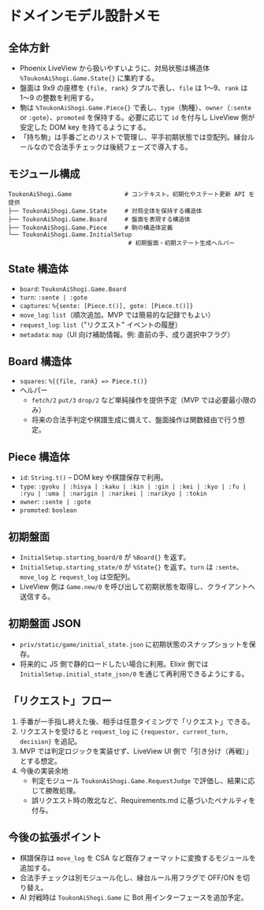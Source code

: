 # ドメインモデル設計メモ

## 全体方針
- Phoenix LiveView から扱いやすいように、対局状態は構造体 `%ToukonAiShogi.Game.State{}` に集約する。
- 盤面は 9x9 の座標を `{file, rank}` タプルで表し、`file` は 1〜9、`rank` は 1〜9 の整数を利用する。
- 駒は `%ToukonAiShogi.Game.Piece{}` で表し、`type`（駒種）、`owner`（`:sente` or `:gote`）、`promoted` を保持する。必要に応じて `id` を付与し LiveView 側が安定した DOM key を持てるようにする。
- 「持ち駒」は手番ごとのリストで管理し、平手初期状態では空配列。縁台ルールなので合法手チェックは後続フェーズで導入する。

## モジュール構成
```
ToukonAiShogi.Game               # コンテキスト。初期化やステート更新 API を提供
├── ToukonAiShogi.Game.State     # 対局全体を保持する構造体
├── ToukonAiShogi.Game.Board     # 盤面を表現する構造体
├── ToukonAiShogi.Game.Piece     # 駒の構造体定義
└── ToukonAiShogi.Game.InitialSetup
                                  # 初期盤面・初期ステート生成ヘルパー
```

## State 構造体
- `board`: `ToukonAiShogi.Game.Board`
- `turn`: `:sente | :gote`
- `captures`: `%{sente: [Piece.t()], gote: [Piece.t()]}`
- `move_log`: `list`（順次追加。MVP では簡易的な記録でもよい）
- `request_log`: `list`（"リクエスト" イベントの履歴）
- `metadata`: `map`（UI 向け補助情報。例: 直前の手、成り選択中フラグ）

## Board 構造体
- `squares`: `%{{file, rank} => Piece.t()}`
- ヘルパー
  - `fetch/2` `put/3` `drop/2` など単純操作を提供予定（MVP では必要最小限のみ）
  - 将来の合法手判定や棋譜生成に備えて、盤面操作は関数経由で行う想定。

## Piece 構造体
- `id`: `String.t()` – DOM key や棋譜保存で利用。
- `type`: `:gyoku | :hisya | :kaku | :kin | :gin | :kei | :kyo | :fu | :ryu | :uma | :narigin | :narikei | :narikyo | :tokin`
- `owner`: `:sente | :gote`
- `promoted`: `boolean`

## 初期盤面
- `InitialSetup.starting_board/0` が `%Board{}` を返す。
- `InitialSetup.starting_state/0` が `%State{}` を返す。`turn` は `:sente`、`move_log` と `request_log` は空配列。
- LiveView 側は `Game.new/0` を呼び出して初期状態を取得し、クライアントへ送信する。

## 初期盤面 JSON
- `priv/static/game/initial_state.json` に初期状態のスナップショットを保存。
- 将来的に JS 側で静的ロードしたい場合に利用。Elixir 側では `InitialSetup.initial_state_json/0` を通じて再利用できるようにする。

## 「リクエスト」フロー
1. 手番が一手指し終えた後、相手は任意タイミングで「リクエスト」できる。
2. リクエストを受けると `request_log` に `{requestor, current_turn, decision}` を追記。
3. MVP では判定ロジックを実装せず、LiveView UI 側で「引き分け（再戦）」とする想定。
4. 今後の実装余地
   - 判定モジュール `ToukonAiShogi.Game.RequestJudge` で評価し、結果に応じて勝敗処理。
   - 誤リクエスト時の敗北など、Requirements.md に基づいたペナルティを付与。

## 今後の拡張ポイント
- 棋譜保存は `move_log` を CSA など既存フォーマットに変換するモジュールを追加する。
- 合法手チェックは別モジュール化し、縁台ルール用フラグで OFF/ON を切り替え。
- AI 対戦時は `ToukonAiShogi.Game` に Bot 用インターフェースを追加予定。

